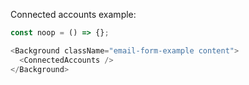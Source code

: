 Connected accounts example:

```js
const noop = () => {};

<Background className="email-form-example content">
  <ConnectedAccounts />
</Background>
```
